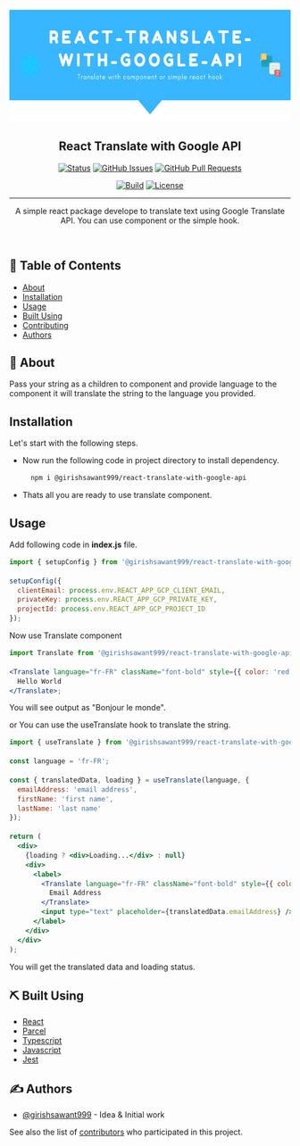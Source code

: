<p align="center">
  <a href="#" rel="noopener">
 <img height=200px src="./.github/readme/intro.png" alt="Project logo"></a>
</p>

<h2 align="center">React Translate with Google API</h2>

<div align="center">

[![Status](https://img.shields.io/badge/status-active-success.svg)](#)
[![GitHub Issues](https://img.shields.io/github/issues/girishsawant999/react-translate-with-google-api.svg)](https://github.com/girishsawant999/react-translate-with-google-api/issues)
[![GitHub Pull Requests](https://img.shields.io/github/issues-pr/girishsawant999/react-translate-with-google-api.svg)](https://github.com/girishsawant999/react-translate-with-google-api/pulls)

[![Build ](https://img.shields.io/github/workflow/status/girishsawant999/react-translate-with-google-api/CI/main)](https://github.com/girishsawant999/react-translate-with-google-api/actions)
[![License](https://img.shields.io/badge/license-MIT-blue.svg)](/LICENSE)

</div>

---

<p align="center"> A simple react package develope to translate text using Google Translate API. You can use component or the simple hook.</p>
<br>

## 📝 Table of Contents

- [About](#about)
- [Installation](#installation)
- [Usage](#usage)
- [Built Using](#built_using)
- [Contributing](./.github/CONTRIBUTING.md)
- [Authors](#authors)

## 🧐 About <a name = "about"></a>

Pass your string as a children to component and provide language to the component it will translate the string to the language you provided.

## Installation <a name = "installation"></a>

Let's start with the following steps.

- Now run the following code in project directory to install dependency.

  ```bash
    npm i @girishsawant999/react-translate-with-google-api
  ```

- Thats all you are ready to use translate component.

## Usage <a name = "usage"></a>

Add following code in **index.js** file.

```jsx
import { setupConfig } from '@girishsawant999/react-translate-with-google-api';

setupConfig({
  clientEmail: process.env.REACT_APP_GCP_CLIENT_EMAIL,
  privateKey: process.env.REACT_APP_GCP_PRIVATE_KEY,
  projectId: process.env.REACT_APP_GCP_PROJECT_ID
});
```

Now use Translate component

```jsx
import Translate from '@girishsawant999/react-translate-with-google-api';

<Translate language="fr-FR" className="font-bold" style={{ color: 'red' }}>
  Hello World
</Translate>;
```

You will see output as "Bonjour le monde".

or You can use the useTranslate hook to translate the string.

```jsx
import { useTranslate } from '@girishsawant999/react-translate-with-google-api';

const language = 'fr-FR';

const { translatedData, loading } = useTranslate(language, {
  emailAddress: 'email address',
  firstName: 'first name',
  lastName: 'last name'
});

return (
  <div>
    {loading ? <div>Loading...</div> : null}
    <div>
      <label>
        <Translate language="fr-FR" className="font-bold" style={{ color: 'red' }}>
          Email Address
        </Translate>
        <input type="text" placeholder={translatedData.emailAddress} />
      </label>
    </div>
  </div>
);
```

You will get the translated data and loading status.

## ⛏️ Built Using <a name = "built_using"></a>

- [React](https://reactjs.org)
- [Parcel](https://parceljs.org)
- [Typescript](https://www.typescriptlang.org)
- [Javascript](https://developer.mozilla.org/en-US/)
- [Jest](https://jestjs.io)

## ✍️ Authors <a name = "authors"></a>

- [@girishsawant999](https://girishsawant999.github.io) - Idea & Initial work

See also the list of [contributors](https://github.com/girishsawant999/react-translate-with-google-api/contributors) who participated in this project.
